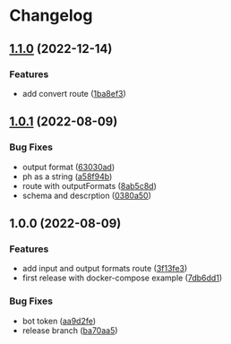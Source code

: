 # Changelog

## [1.1.0](https://github.com/cheminfo/openbabel-docker/compare/v1.0.1...v1.1.0) (2022-12-14)


### Features

* add convert route ([1ba8ef3](https://github.com/cheminfo/openbabel-docker/commit/1ba8ef3f65ce920297833c9d7065c6280803e794))

## [1.0.1](https://github.com/cheminfo/openbabel-docker/compare/v1.0.0...v1.0.1) (2022-08-09)


### Bug Fixes

* output format ([63030ad](https://github.com/cheminfo/openbabel-docker/commit/63030add4fa0ec5b05a213ed7e36e702ea822674))
* ph as a string ([a58f94b](https://github.com/cheminfo/openbabel-docker/commit/a58f94be97b8bbf3671ca36fd3417f1c8d650a66))
* route with outputFormats ([8ab5c8d](https://github.com/cheminfo/openbabel-docker/commit/8ab5c8da8e243c3773e1d78517ad2dc0477b7e13))
* schema and descrption ([0380a50](https://github.com/cheminfo/openbabel-docker/commit/0380a50b83cbeac1af75ee8f3549e64cb4a1817f))

## 1.0.0 (2022-08-09)


### Features

* add input and output formats route ([3f13fe3](https://github.com/cheminfo/openbabel-docker/commit/3f13fe3ba337d2b4703c638544294e4f215fed07))
* first release with docker-compose example ([7db6dd1](https://github.com/cheminfo/openbabel-docker/commit/7db6dd17309b1136c26aadfb660e487bddff200f))


### Bug Fixes

* bot token ([aa9d2fe](https://github.com/cheminfo/openbabel-docker/commit/aa9d2fe72e34bcd49267dc4febc22f55c4beaf34))
* release branch ([ba70aa5](https://github.com/cheminfo/openbabel-docker/commit/ba70aa5233bad5af07245d439dee40a27f949260))
